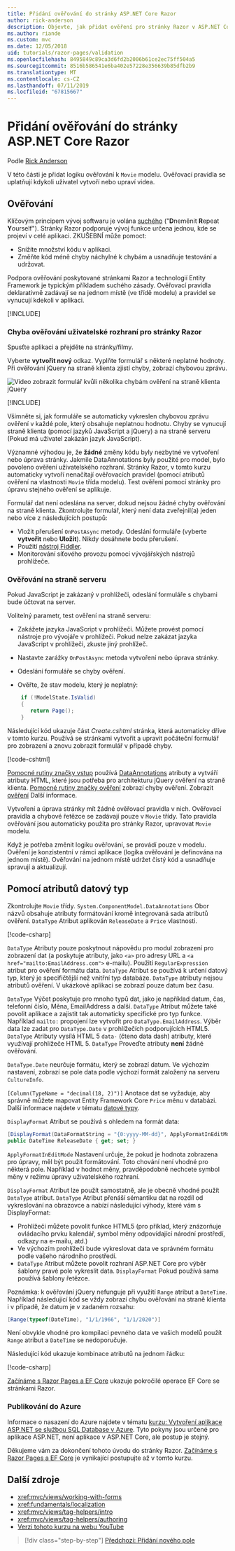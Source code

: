 ```yaml
---
title: Přidání ověřování do stránky ASP.NET Core Razor
author: rick-anderson
description: Objevte, jak přidat ověření pro stránky Razor v ASP.NET Core.
ms.author: riande
ms.custom: mvc
ms.date: 12/05/2018
uid: tutorials/razor-pages/validation
ms.openlocfilehash: 8495849c89ca3d6fd2b2006b61ce2ec75ff504a5
ms.sourcegitcommit: 8516b586541e6ba402e57228e356639b85dfb2b9
ms.translationtype: MT
ms.contentlocale: cs-CZ
ms.lasthandoff: 07/11/2019
ms.locfileid: "67815667"
---
```

# <a name="add-validation-to-an-aspnet-core-razor-page"></a>Přidání ověřování do stránky ASP.NET Core Razor

Podle [Rick Anderson](https://twitter.com/RickAndMSFT)

V této části je přidat logiku ověřování k `Movie` modelu. Ověřovací pravidla se uplatňují kdykoli uživatel vytvoří nebo upraví videa.

## <a name="validation"></a>Ověřování

Klíčovým principem vývoj softwaru je volána [suchého](https://wikipedia.org/wiki/Don%27t_repeat_yourself) ("**D**neměnit **R**epeat **Y**ourself"). Stránky Razor podporuje vývoj funkce určena jednou, kde se projeví v celé aplikaci. ZKUŠEBNÍ může pomoct:

* Snížíte množství kódu v aplikaci.
* Změňte kód méně chyby náchylné k chybám a usnadňuje testování a udržovat.

Podpora ověřování poskytované stránkami Razor a technologií Entity Framework je typickým příkladem suchého zásady. Ověřovací pravidla deklarativně zadávají se na jednom místě (ve třídě modelu) a pravidel se vynucují kdekoli v aplikaci.

[!INCLUDE[](~/includes/RP-MVC/validation.md)]

### <a name="validation-error-ui-in-razor-pages"></a>Chyba ověřování uživatelské rozhraní pro stránky Razor

Spusťte aplikaci a přejděte na stránky/filmy.

Vyberte **vytvořit nový** odkaz. Vyplňte formulář s některé neplatné hodnoty. Při ověřování jQuery na straně klienta zjistí chyby, zobrazí chybovou zprávu.

![Video zobrazit formulář kvůli několika chybám ověření na straně klienta jQuery](validation/_static/val.png)

[!INCLUDE[](~/includes/currency.md)]

Všimněte si, jak formuláře se automaticky vykreslen chybovou zprávu ověření v každé pole, který obsahuje neplatnou hodnotu. Chyby se vynucují straně klienta (pomocí jazyků JavaScript a jQuery) a na straně serveru (Pokud má uživatel zakázán jazyk JavaScript).

Významné výhodou je, že **žádné** změny kódu byly nezbytné ve vytvoření nebo úprava stránky. Jakmile DataAnnotations byly použité pro model, bylo povoleno ověření uživatelského rozhraní. Stránky Razor, v tomto kurzu automaticky vytvoří nenačítají ověřovacích pravidel (pomocí atributů ověření na vlastnosti `Movie` třída modelu). Test ověření pomocí stránky pro úpravu stejného ověření se aplikuje.

Formulář dat není odeslána na server, dokud nejsou žádné chyby ověřování na straně klienta. Zkontrolujte formulář, který není data zveřejnil(a) jeden nebo více z následujících postupů:

* Vložit přerušení `OnPostAsync` metody. Odeslání formuláře (vyberte **vytvořit** nebo **Uložit**). Nikdy dosáhnete bodu přerušení.
* Použití [nástroj Fiddler](https://www.telerik.com/fiddler).
* Monitorování síťového provozu pomocí vývojářských nástrojů prohlížeče.

### <a name="server-side-validation"></a>Ověřování na straně serveru

Pokud JavaScript je zakázaný v prohlížeči, odeslání formuláře s chybami bude účtovat na server.

Volitelný parametr, test ověření na straně serveru:

* Zakážete jazyka JavaScript v prohlížeči. Můžete provést pomocí nástroje pro vývojáře v prohlížeči. Pokud nelze zakázat jazyka JavaScript v prohlížeči, zkuste jiný prohlížeč.
* Nastavte zarážky `OnPostAsync` metoda vytvoření nebo úprava stránky.
* Odeslání formuláře se chyby ověření.
* Ověřte, že stav modelu, který je neplatný:

  ```csharp
   if (!ModelState.IsValid)
   {
      return Page();
   }
  ```

Následující kód ukazuje část *Create.cshtml* stránka, která automaticky dříve v tomto kurzu. Používá se stránkami vytvořit a upravit počáteční formulář pro zobrazení a znovu zobrazit formulář v případě chyby.

[!code-cshtml[](razor-pages-start/sample/RazorPagesMovie/Pages/Movies/Create.cshtml?range=14-20)]

[Pomocné rutiny značky vstup](xref:mvc/views/working-with-forms) používá [DataAnnotations](/aspnet/mvc/overview/older-versions/mvc-music-store/mvc-music-store-part-6) atributy a vytváří atributy HTML, které jsou potřeba pro architekturu jQuery ověření na straně klienta. [Pomocné rutiny značky ověření](xref:mvc/views/working-with-forms#the-validation-tag-helpers) zobrazí chyby ověření. Zobrazit [ověření](xref:mvc/models/validation) Další informace.

Vytvoření a úprava stránky mít žádné ověřovací pravidla v nich. Ověřovací pravidla a chybové řetězce se zadávají pouze v `Movie` třídy. Tato pravidla ověřování jsou automaticky použita pro stránky Razor, upravovat `Movie` modelu.

Když je potřeba změnit logiku ověřování, se provádí pouze v modelu. Ověření je konzistentní v rámci aplikace (logika ověřování je definována na jednom místě). Ověřování na jednom místě udržet čistý kód a usnadňuje spravují a aktualizují.

## <a name="using-datatype-attributes"></a>Pomocí atributů datový typ

Zkontrolujte `Movie` třídy. `System.ComponentModel.DataAnnotations` Obor názvů obsahuje atributy formátování kromě integrovaná sada atributů ověření. `DataType` Atribut aplikován `ReleaseDate` a `Price` vlastnosti.

[!code-csharp[](razor-pages-start/sample/RazorPagesMovie/Models/MovieDateRatingDA.cs?highlight=2,6&name=snippet2)]

`DataType` Atributy pouze poskytnout nápovědu pro modul zobrazení pro zobrazení dat (a poskytuje atributy, jako `<a>` pro adresy URL a `<a href="mailto:EmailAddress.com">` e-mailu). Použití `RegularExpression` atribut pro ověření formátu data. `DataType` Atribut se používá k určení datový typ, který je specifičtější než vnitřní typ databáze. `DataType` atributy nejsou atributů ověření. V ukázkové aplikaci se zobrazí pouze datum bez času.

`DataType` Výčet poskytuje pro mnoho typů dat, jako je například datum, čas, telefonní číslo, Měna, EmailAddress a další. `DataType` Atribut můžete také povolit aplikace a zajistit tak automaticky specifické pro typ funkce. Například `mailto:` propojení lze vytvořit pro `DataType.EmailAddress`. Výběr data lze zadat pro `DataType.Date` v prohlížečích podporujících HTML5. `DataType` Atributy vysílá HTML 5 `data-` (čteno data dash) atributy, které využívají prohlížeče HTML 5. `DataType` Proveďte atributy **není** žádné ověřování.

`DataType.Date` neurčuje formátu, který se zobrazí datum. Ve výchozím nastavení, zobrazí se pole data podle výchozí formát založený na serveru `CultureInfo`.

`[Column(TypeName = "decimal(18, 2)")]` Anotace dat se vyžaduje, aby správně můžete mapovat Entity Framework Core `Price` měnu v databázi. Další informace najdete v tématu [datové typy](/ef/core/modeling/relational/data-types).

`DisplayFormat` Atribut se používá s ohledem na formát data:

```csharp
[DisplayFormat(DataFormatString = "{0:yyyy-MM-dd}", ApplyFormatInEditMode = true)]
public DateTime ReleaseDate { get; set; }
```

`ApplyFormatInEditMode` Nastavení určuje, že pokud je hodnota zobrazena pro úpravy, měl být použit formátování. Toto chování není vhodné pro některá pole. Například v hodnot měny, pravděpodobně nechcete symbol měny v režimu úpravy uživatelského rozhraní.

`DisplayFormat` Atribut lze použít samostatně, ale je obecně vhodné použít `DataType` atribut. `DataType` Atribut přenáší sémantiku dat na rozdíl od vykreslování na obrazovce a nabízí následující výhody, které vám s DisplayFormat:

* Prohlížeči můžete povolit funkce HTML5 (pro příklad, který znázorňuje ovládacího prvku kalendář, symbol měny odpovídající národní prostředí, odkazy na e-mailu, atd.)
* Ve výchozím prohlížeči bude vykreslovat data ve správném formátu podle vašeho národního prostředí.
* `DataType` Atribut můžete povolit rozhraní ASP.NET Core pro výběr šablony pravé pole vykreslit data. `DisplayFormat` Pokud používá sama používá šablony řetězce.

Poznámka: k ověřování jQuery nefunguje při využití `Range` atribut a `DateTime`. Například následující kód se vždy zobrazí chybu ověřování na straně klienta i v případě, že datum je v zadaném rozsahu:

```csharp
[Range(typeof(DateTime), "1/1/1966", "1/1/2020")]
   ```

Není obvykle vhodné pro kompilaci pevného data ve vašich modelů použít `Range` atribut a `DateTime` se nedoporučuje.

Následující kód ukazuje kombinace atributů na jednom řádku:

[!code-csharp[](razor-pages-start/sample/RazorPagesMovie22/Models/MovieDateRatingDAmult.cs?name=snippet1)]

[Začínáme s Razor Pages a EF Core](xref:data/ef-rp/intro) ukazuje pokročilé operace EF Core se stránkami Razor.

### <a name="publish-to-azure"></a>Publikování do Azure

Informace o nasazení do Azure najdete v tématu [kurzu: Vytvoření aplikace ASP.NET se službou SQL Database v Azure](/azure/app-service/app-service-web-tutorial-dotnet-sqldatabase). Tyto pokyny jsou určené pro aplikace ASP.NET, není aplikace v ASP.NET Core, ale postup je stejný.

Děkujeme vám za dokončení tohoto úvodu do stránky Razor. [Začínáme s Razor Pages a EF Core](xref:data/ef-rp/intro) je vynikající postupujte až v tomto kurzu.

## <a name="additional-resources"></a>Další zdroje

* <xref:mvc/views/working-with-forms>
* <xref:fundamentals/localization>
* <xref:mvc/views/tag-helpers/intro>
* <xref:mvc/views/tag-helpers/authoring>
* [Verzi tohoto kurzu na webu YouTube](https://youtu.be/b63m66eu7us)

> [!div class="step-by-step"]
> [Předchozí: Přidání nového pole](xref:tutorials/razor-pages/new-field)
